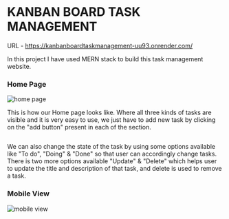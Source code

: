 <h1>KANBAN BOARD TASK MANAGEMENT</h1>

URL - https://kanbanboardtaskmanagement-uu93.onrender.com/

In this project I have used MERN stack to build this task management website.
<h3>Home Page</h3>
<img src="https://github.com/parbhat-cpp/kanban-task-management/assets/83265789/f46a1acb-5bcf-4999-87f1-38bfd5199fde" alt="home page"/>
<p>This is how our Home page looks like. Where all three kinds of tasks are visible and it is very easy to use, we just have to add new task by clicking on the "add button" present in each of the section.</p>

<img src="https://github.com/parbhat-cpp/kanban-task-management/assets/83265789/c77af028-da23-4d2a-a5fd-0067d7434b4c" alt=""/>
<p>We can also change the state of the task by using some options available like "To do", "Doing" & "Done" so that user can accordingly change tasks. There is two more options available
"Update" & "Delete" which helps user to update the title and description of that task, and delete is used to remove a task.</p>

<h3>Mobile View</h3>
<img src="https://github.com/parbhat-cpp/kanban-task-management/assets/83265789/132378fa-9a28-4990-b39c-8644b3ce21b7" alt="mobile view"/>




